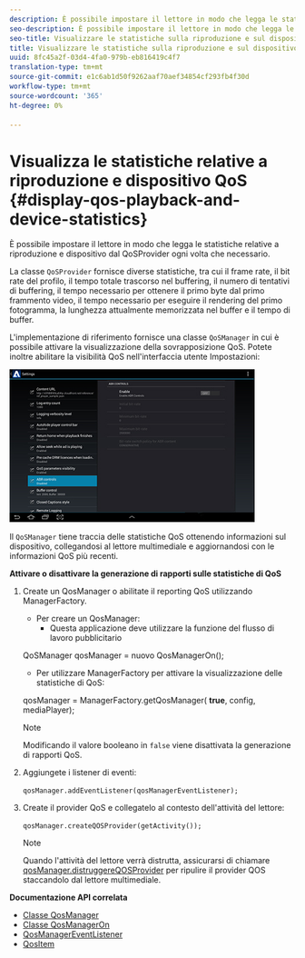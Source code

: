 ```yaml
---
description: È possibile impostare il lettore in modo che legga le statistiche relative a riproduzione e dispositivo dal QoSProvider ogni volta che necessario.
seo-description: È possibile impostare il lettore in modo che legga le statistiche relative a riproduzione e dispositivo dal QoSProvider ogni volta che necessario.
seo-title: Visualizzare le statistiche sulla riproduzione e sul dispositivo QoS
title: Visualizzare le statistiche sulla riproduzione e sul dispositivo QoS
uuid: 8fc45a2f-03d4-4fa0-979b-eb816419c4f7
translation-type: tm+mt
source-git-commit: e1c6ab1d50f9262aaf70aef34854cf293fb4f30d
workflow-type: tm+mt
source-wordcount: '365'
ht-degree: 0%

---
```



# Visualizza le statistiche relative a riproduzione e dispositivo QoS {#display-qos-playback-and-device-statistics}

È possibile impostare il lettore in modo che legga le statistiche relative a riproduzione e dispositivo dal QoSProvider ogni volta che necessario.

La classe `QoSProvider` fornisce diverse statistiche, tra cui il frame rate, il bit rate del profilo, il tempo totale trascorso nel buffering, il numero di tentativi di buffering, il tempo necessario per ottenere il primo byte dal primo frammento video, il tempo necessario per eseguire il rendering del primo fotogramma, la lunghezza attualmente memorizzata nel buffer e il tempo di buffer.

L&#39;implementazione di riferimento fornisce una classe `QoSManager` in cui è possibile attivare la visualizzazione della sovrapposizione QoS. Potete inoltre abilitare la visibilità QoS nell&#39;interfaccia utente Impostazioni:

![](assets/qos-configuration.jpg)

Il `QoSManager` tiene traccia delle statistiche QoS ottenendo informazioni sul dispositivo, collegandosi al lettore multimediale e aggiornandosi con le informazioni QoS più recenti.

**Attivare o disattivare la generazione di rapporti sulle statistiche di QoS**

1. Create un QosManager o abilitate il reporting QoS utilizzando ManagerFactory.

   * Per creare un QosManager:
      * Questa applicazione deve utilizzare la funzione del flusso di lavoro pubblicitario

   QoSManager qosManager = nuovo QosManagerOn();

   * Per utilizzare ManagerFactory per attivare la visualizzazione delle statistiche di QoS:

   qosManager = ManagerFactory.getQosManager(
   <b>true</b>, config, mediaPlayer);

   >[!NOTE]
   >
   >Modificando il valore booleano in `false` viene disattivata la generazione di rapporti QoS.

2. Aggiungete i listener di eventi:

   `qosManager.addEventListener(qosManagerEventListener);`

3. Create il provider QoS e collegatelo al contesto dell&#39;attività del lettore:

   `qosManager.createQOSProvider(getActivity());`

   >[!NOTE]
   >
   >Quando l&#39;attività del lettore verrà distrutta, assicurarsi di chiamare [qosManager.distruggereQOSProvider](https://help.adobe.com/en_US/primetime/reference_implementation/android/javadoc/com/adobe/primetime/reference/manager/QosManager.html#destroyQOSProvider()) per ripulire il provider QOS staccandolo dal lettore multimediale.

**Documentazione API correlata**

* [Classe QosManager](https://help.adobe.com/en_US/primetime/api/reference_implementation/android/javadoc/com/adobe/primetime/reference/manager/QosManager.html)
* [Classe QosManagerOn](https://help.adobe.com/en_US/primetime/api/reference_implementation/android/javadoc/com/adobe/primetime/reference/manager/QosManagerOn.html)
* [QosManagerEventListener](https://help.adobe.com/en_US/primetime/api/reference_implementation/android/javadoc/com/adobe/primetime/reference/manager/QosManager.QosManagerEventListener.html)
* [QosItem](https://help.adobe.com/en_US/primetime/api/reference_implementation/android/javadoc/com/adobe/primetime/reference/manager/QosManager.QosItem.html)
